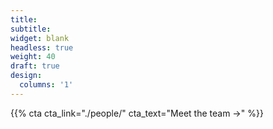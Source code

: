 ```yaml
---
title:
subtitle:
widget: blank
headless: true
weight: 40
draft: true
design:
  columns: '1'
---
```


{{% cta cta_link="./people/" cta_text="Meet the team →" %}}
